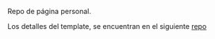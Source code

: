 Repo de página personal.

Los detalles del template, se encuentran en el siguiente [repo](https://github.com/xriley/Orbit-Theme)

